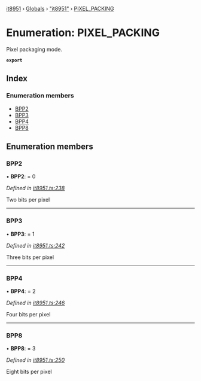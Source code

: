 [it8951](../README.md) › [Globals](../globals.md) › ["it8951"](../modules/_it8951_.md) › [PIXEL_PACKING](_it8951_.pixel_packing.md)

# Enumeration: PIXEL_PACKING

Pixel packaging mode.

**`export`** 

## Index

### Enumeration members

* [BPP2](_it8951_.pixel_packing.md#bpp2)
* [BPP3](_it8951_.pixel_packing.md#bpp3)
* [BPP4](_it8951_.pixel_packing.md#bpp4)
* [BPP8](_it8951_.pixel_packing.md#bpp8)

## Enumeration members

###  BPP2

• **BPP2**: = 0

*Defined in [it8951.ts:238](https://github.com/gnzzz/IT8951/blob/fd2b990/lib/it8951.ts#L238)*

Two bits per pixel

___

###  BPP3

• **BPP3**: = 1

*Defined in [it8951.ts:242](https://github.com/gnzzz/IT8951/blob/fd2b990/lib/it8951.ts#L242)*

Three bits per pixel

___

###  BPP4

• **BPP4**: = 2

*Defined in [it8951.ts:246](https://github.com/gnzzz/IT8951/blob/fd2b990/lib/it8951.ts#L246)*

Four bits per pixel

___

###  BPP8

• **BPP8**: = 3

*Defined in [it8951.ts:250](https://github.com/gnzzz/IT8951/blob/fd2b990/lib/it8951.ts#L250)*

Eight bits per pixel
